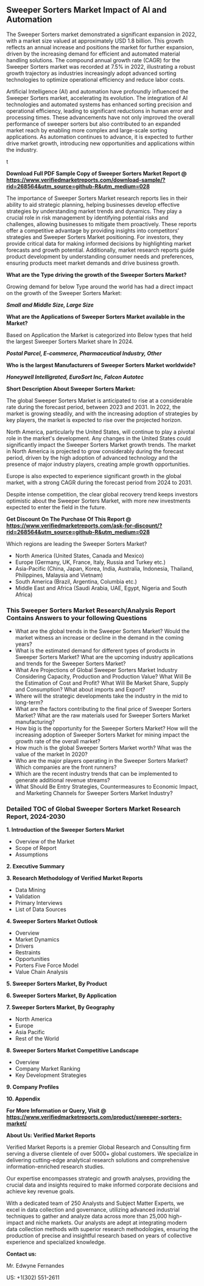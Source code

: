 <h2>Sweeper Sorters Market Impact of AI and Automation</h2><p>The Sweeper Sorters market demonstrated a significant expansion in 2022, with a market size valued at approximately USD 1.8 billion. This growth reflects an annual increase and positions the market for further expansion, driven by the increasing demand for efficient and automated material handling solutions. The compound annual growth rate (CAGR) for the Sweeper Sorters market was recorded at 7.5% in 2022, illustrating a robust growth trajectory as industries increasingly adopt advanced sorting technologies to optimize operational efficiency and reduce labor costs.</p><p>Artificial Intelligence (AI) and automation have profoundly influenced the Sweeper Sorters market, accelerating its evolution. The integration of AI technologies and automated systems has enhanced sorting precision and operational efficiency, leading to significant reductions in human error and processing times. These advancements have not only improved the overall performance of sweeper sorters but also contributed to an expanded market reach by enabling more complex and large-scale sorting applications. As automation continues to advance, it is expected to further drive market growth, introducing new opportunities and applications within the industry.</p>t</p><p id="" class=""><strong>Download Full PDF Sample Copy of Sweeper Sorters Market Report @ <a href="https://www.verifiedmarketreports.com/download-sample/?rid=268564&utm_source=github-R&utm_medium=028" target="_blank">https://www.verifiedmarketreports.com/download-sample/?rid=268564&utm_source=github-R&utm_medium=028</a></strong></p><p>The importance of&nbsp;Sweeper Sorters Market research reports lies in their ability to aid strategic planning, helping businesses develop effective strategies by understanding market trends and dynamics. They play a crucial role in risk management by identifying potential risks and challenges, allowing businesses to mitigate them proactively. These reports offer a competitive advantage by providing insights into competitors' strategies and Sweeper Sorters Market positioning. For investors, they provide critical data for making informed decisions by highlighting market forecasts and growth potential. Additionally, market research reports guide product development by understanding consumer needs and preferences, ensuring products meet market demands and drive business growth.</p><p><strong>What are the&nbsp;Type driving the growth of the Sweeper Sorters Market?</strong></p><p id="" class="">Growing demand for below Type around the world has had a direct impact on the growth of the Sweeper Sorters Market:</p><em><strong>Small and Middle Size, Large Size</strong></em></p><strong>What are the&nbsp;Applications&nbsp;of Sweeper Sorters Market available in the Market?</strong></p><p id="" class="">Based on Application the Market is categorized into Below types that held the largest Sweeper Sorters Market share In 2024.</p><em><strong>Postal Parcel, E-commerce, Pharmaceutical Industry, Other</strong></em></p><strong>Who is the largest Manufacturers of Sweeper Sorters Market worldwide?</strong></p><p><em><strong>Honeywell Intelligrated, EuroSort Inc, Falcon Autotec</strong></em></p><p id="" class=""><strong>Short Description About Sweeper Sorters Market:</strong></p><p>The global Sweeper Sorters Market is anticipated to rise at a considerable rate during the forecast period, between 2023 and 2031. In 2022, the market is growing steadily, and with the increasing adoption of strategies by key players, the market is expected to rise over the projected horizon.</p><p>North America, particularly the United States, will continue to play a pivotal role in the market's development. Any changes in the United States could significantly impact the Sweeper Sorters Market growth trends. The market in North America is projected to grow considerably during the forecast period, driven by the high adoption of advanced technology and the presence of major industry players, creating ample growth opportunities.</p><p>Europe is also expected to experience significant growth in the global market, with a strong CAGR during the forecast period from 2024 to 2031.</p><p>Despite intense competition, the clear global recovery trend keeps investors optimistic about the Sweeper Sorters Market, with more new investments expected to enter the field in the future.</p><p id="" class=""><strong>Get Discount On The Purchase Of This Report @ <a href="https://www.verifiedmarketreports.com/ask-for-discount/?rid=268564&utm_source=github-R&utm_medium=028" target="_blank">https://www.verifiedmarketreports.com/ask-for-discount/?rid=268564&utm_source=github-R&utm_medium=028</a></strong></p>Which regions are leading the Sweeper Sorters Market?</p><ul><li>North America (United States, Canada and Mexico)</li><li>Europe (Germany, UK, France, Italy, Russia and Turkey etc.)</li><li>Asia-Pacific (China, Japan, Korea, India, Australia, Indonesia, Thailand, Philippines, Malaysia and Vietnam)</li><li>South America (Brazil, Argentina, Columbia etc.)</li><li>Middle East and Africa (Saudi Arabia, UAE, Egypt, Nigeria and South Africa)</li></ul><h3 id="" class="">This Sweeper Sorters Market Research/Analysis Report Contains Answers to your following Questions</h3><ul><li>What are the global trends in the Sweeper Sorters Market? Would the market witness an increase or decline in the demand in the coming years?</li><li>What is the estimated demand for different types of products in Sweeper Sorters Market? What are the upcoming industry applications and trends for the Sweeper Sorters Market?</li><li>What Are Projections of Global Sweeper Sorters Market Industry Considering Capacity, Production and Production Value? What Will Be the Estimation of Cost and Profit? What Will Be Market Share, Supply and Consumption? What about imports and Export?</li><li>Where will the strategic developments take the industry in the mid to long-term?</li><li>What are the factors contributing to the final price of Sweeper Sorters Market? What are the raw materials used for Sweeper Sorters Market manufacturing?</li><li>How big is the opportunity for the Sweeper Sorters Market? How will the increasing adoption of Sweeper Sorters Market for mining impact the growth rate of the overall market?</li><li>How much is the global Sweeper Sorters Market worth? What was the value of the market In 2020?</li><li>Who are the major players operating in the Sweeper Sorters Market? Which companies are the front runners?</li><li>Which are the recent industry trends that can be implemented to generate additional revenue streams?</li><li>What Should Be Entry Strategies, Countermeasures to Economic Impact, and Marketing Channels for Sweeper Sorters Market Industry?</li></ul><h3 id="" class="">Detailed TOC of Global Sweeper Sorters Market Research Report, 2024-2030</h3><p id="" class=""><strong>1. Introduction of the Sweeper Sorters Market</strong></p><ul><li>Overview of the Market</li><li>Scope of Report</li><li>Assumptions</li></ul><p id="" class=""><strong>2. Executive Summary</strong></p><p id="" class=""><strong>3. Research Methodology of Verified Market Reports</strong></p><ul><li>Data Mining</li><li>Validation</li><li>Primary Interviews</li><li>List of Data Sources</li></ul><p id="" class=""><strong>4. Sweeper Sorters Market Outlook</strong></p><ul><li>Overview</li><li>Market Dynamics</li><li>Drivers</li><li>Restraints</li><li>Opportunities</li><li>Porters Five Force Model</li><li>Value Chain Analysis</li></ul><p id="" class=""><strong>5. Sweeper Sorters Market, By Product</strong></p><p id="" class=""><strong>6. Sweeper Sorters Market, By Application</strong></p><p id="" class=""><strong>7. Sweeper Sorters Market, By Geography</strong></p><ul><li>North America</li><li>Europe</li><li>Asia Pacific</li><li>Rest of the World</li></ul><p id="" class=""><strong>8. Sweeper Sorters Market Competitive Landscape</strong></p><ul><li>Overview</li><li>Company Market Ranking</li><li>Key Development Strategies</li></ul><p id="" class=""><strong>9. Company Profiles</strong></p><p id="" class=""><strong>10. Appendix</strong></p><p id="" class=""><strong>For More Information or Query, Visit @ <a href="https://www.verifiedmarketreports.com/product/sweeper-sorters-market/" target="_blank">https://www.verifiedmarketreports.com/product/sweeper-sorters-market/</a></strong></p><p id="" class=""><strong>About Us: Verified Market Reports</strong></p><p id="" class="">Verified Market Reports is a premier Global Research and Consulting firm serving a diverse clientele of over 5000+ global customers. We specialize in delivering cutting-edge analytical research solutions and comprehensive information-enriched research studies.</p><p id="" class="">Our expertise encompasses strategic and growth analyses, providing the crucial data and insights required to make informed corporate decisions and achieve key revenue goals.</p><p id="" class="">With a dedicated team of 250 Analysts and Subject Matter Experts, we excel in data collection and governance, utilizing advanced industrial techniques to gather and analyze data across more than 25,000 high-impact and niche markets. Our analysts are adept at integrating modern data collection methods with superior research methodologies, ensuring the production of precise and insightful research based on years of collective experience and specialized knowledge.</p><p id="" class=""><strong>Contact us:</strong></p><p id="" class="">Mr. Edwyne Fernandes</p><p id="" class="">US: +1(302) 551-2611</p>